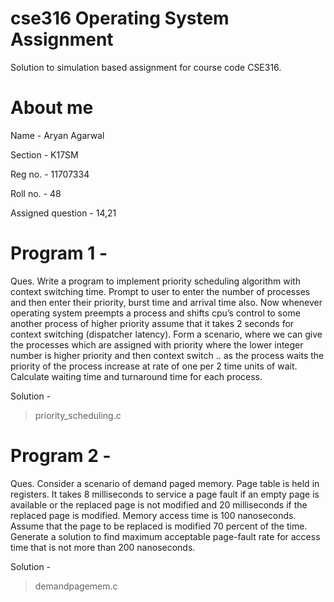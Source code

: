 # cse316 Operating System Assignment
Solution to simulation based assignment for course code CSE316.

# About me
Name - Aryan Agarwal

Section - K17SM

Reg no. - 11707334

Roll no. - 48

Assigned question - 14,21 

# Program 1 -
Ques. Write a program to implement priority scheduling algorithm with context switching time. Prompt to user to enter the number of processes and then enter their priority, burst time and arrival time also. Now whenever operating system preempts a process and shifts cpu’s control to some another process of higher priority assume that it takes 2 seconds for context switching (dispatcher latency). Form a scenario, where we can give the processes which are assigned with priority where the lower integer number is higher priority and then context switch .. as the process waits the priority of the process increase at rate of one per 2 time units of wait.
Calculate waiting time and turnaround time for each process.

Solution - 
> priority_scheduling.c

# Program 2 - 
Ques. Consider a scenario of demand paged memory. Page table is held in registers. It takes 8 milliseconds to service a page fault if an empty page is available or the replaced page is not modified and 20 milliseconds if the replaced page is modified. Memory access time is 100 nanoseconds. Assume that the page to be replaced is modified 70 percent of the time. Generate a solution to find maximum acceptable page-fault rate for access time that is not more than 200 nanoseconds.

Solution - 
> demandpagemem.c
